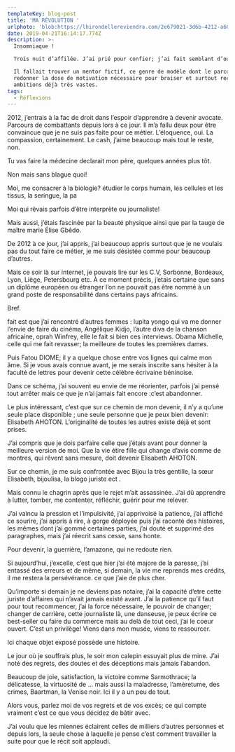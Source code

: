```yaml
---
templateKey: blog-post
title: 'MA RÉVOLUTION '
urlphoto: 'blob:https://lhirondellereviendra.com/2e679021-3d6b-4212-a602-89a5a14485b7'
date: 2019-04-21T16:14:17.774Z
description: >-
  Insomniaque !

  Trois nuit d’affilée. J’ai prié pour confier; j’ai fait semblant d’oublier.

  Il fallait trouver un mentor fictif, ce genre de modèle dont le parcours peut
  redonner la dose de motivation nécessaire pour braiser et surtout recarder des
  ambitions déjà très vastes.
tags:
  - Réflexions
---
```

2012, j’entrais à la fac de droit dans l’espoir d’apprendre à devenir avocate. Parcours de combattants depuis lors à ce jour. Il m’a fallu deux pour être convaincue que je ne suis pas faite pour ce métier. L’éloquence, oui. La compassion, certainement. Le cash, j’aime beaucoup mais tout le reste, non. 

Tu vas faire la médecine declarait mon père, quelques années plus tôt.

Non mais sans blague quoi!

Moi, me consacrer à la biologie? étudier le corps humain, les cellules et les tissus, la seringue, la pa

Moi qui rêvais parfois d’être interprète ou journaliste!

Mais aussi, j’étais fascinée par la beauté physique ainsi que par la tauge de maître marie Élise Gbêdo.   

De 2012 à ce jour, j’ai appris, j’ai beaucoup appris surtout que je ne voulais pas du tout faire ce métier,  je me suis désistée comme pour beaucoup d’autres.

Mais ce soir là sur internet, je pouvais lire sur les C.V, Sorbonne, Bordeaux, Lyon, Liège, Petersbourg etc. À ce moment précis, j’etais certaine que sans un diplôme européen ou étranger l’on ne pouvait pas être nommé à un grand poste de responsabilité dans certains pays africains.

Bref. 

fait est que j’ai rencontré d’autres femmes : lupita yongo qui va me donner l’envie de faire du cinéma, Angélique Kidjo, l’autre diva de la chanson africaine, oprah Winfrey, elle le fait si bien ces interviews. Obama Michelle, celle qui me fait revasser; la meilleure de toutes les premières dames. 

Puis Fatou DIOME; il y a quelque chose entre vos lignes qui calme mon âme. Si je vous avais connue avant, je me serais inscrite sans hésiter à la faculté de lettres pour devenir cette célèbre écrivaine béninoise.

Dans ce schéma, j’ai souvent eu envie de me réorienter, parfois j’ai pensé tout arrêter mais ce que je n’ai jamais fait encore :c’est abandonner. 

Le plus intéressant, c’est que sur ce chemin de mon devenir, il n’y a qu’une seule place disponible ; une seule personne que je peux bien devenir: Elisabeth AHOTON. L’originalité de toutes les autres existe déjà et sont prises.

J’ai compris que je dois parfaire celle que j’étais avant pour donner la meilleure version de moi. Que la vie étire fille qui change d’avis comme de montres, qui rêvent sans mesure, doit devenir Elisabeth AHOTON.

Sur ce chemin, je me suis confrontée avec Bijou la très gentille, la sœur Elisabeth, bijoulisa, la blogo juriste ect .

Mais connu le chagrin après que le rejet m’ait assassinée. J’ai dû apprendre à lutter, tomber, me contenter, réfléchir, guérir pour me relever.

J’ai vaincu la pression et l’impulsivité, j’ai apprivoisé la patience,  j’ai affiché ce sourire, j’ai appris à rire, à gorge déployée puis j’ai raconté des histoires, les mêmes dont j’ai gommé certaines parties, j’ai douté et supprimé des paragraphes, mais j’ai réecrit sans cesse, sans honte.

Pour devenir, la guerrière, l’amazone, qui ne redoute rien.

Si aujourd’hui, j’excelle, c’est que hier j’ai été majore de la paresse, j’ai entassé des erreurs et de même, si demain, la vie me reprends mes crédits, il me restera la persévérance.  ce que j’aie de plus cher.

Qu’importe si demain je ne deviens pas notaire, j’ai la capacité d’etre cette juriste d’affaires qui n’avait jamais existé avant. J’ai la patience qu’il faut pour tout recommencer, j’ai la force nécessaire, le pouvoir de changer; changer de carrière, cette journaliste là, une danseuse, je peux écrire ce best-seller ou faire du commerce mais au delà de tout ceci, j’ai le coeur ouvert. C’est un privilège! Viens dans mon musée, viens te ressourcer.

Ici chaque objet exposé possède une histoire. 

Le jour où  je souffrais plus, le soir mon calepin essuyait plus de mine. J’ai noté des regrets, des doutes et des déceptions mais jamais l’abandon.

Beaucoup de joie, satisfaction, la victoire comme Sarmothrace; la délicatesse, la virtuosité de ... mais aussi la maladresse, l’amèretume, des crimes, Baartman, la Venise noir. Ici il y a un peu de tout.

Alors vous, parlez moi de vos regrets et de vos excès; ce qui compte vraiment c’est ce que vous décidez de bâtir avec.

J’ai voulu que les miennes éclairent celles de milliers d’autres personnes et depuis lors, la seule chose à laquelle je pense c’est comment travailler la suite pour que le récit soit applaudi.
